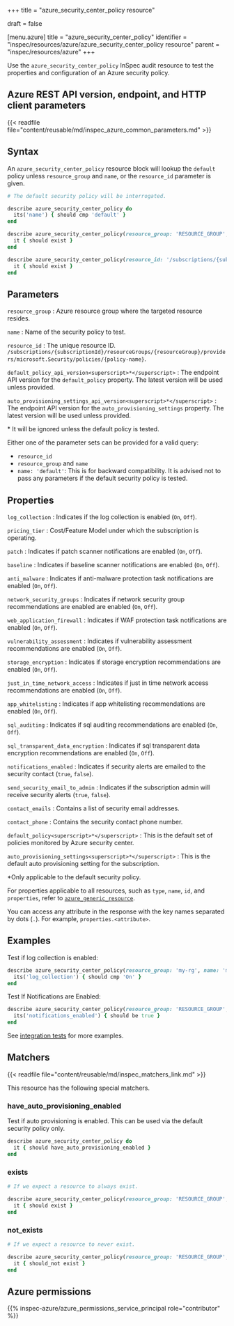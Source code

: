 +++
title = "azure_security_center_policy resource"

draft = false


[menu.azure]
title = "azure_security_center_policy"
identifier = "inspec/resources/azure/azure_security_center_policy resource"
parent = "inspec/resources/azure"
+++

Use the `azure_security_center_policy` InSpec audit resource to test the properties and configuration of an Azure security policy.

## Azure REST API version, endpoint, and HTTP client parameters

{{< readfile file="content/reusable/md/inspec_azure_common_parameters.md" >}}

## Syntax

An `azure_security_center_policy` resource block will lookup the `default` policy unless `resource_group` and `name`, or the `resource_id` parameter is given.

```ruby
# The default security policy will be interrogated.

describe azure_security_center_policy do
  its('name') { should cmp 'default' }
end
```

```ruby
describe azure_security_center_policy(resource_group: 'RESOURCE_GROUP', name: 'POLICY_NAME') do
  it { should exist }
end
```

```ruby
describe azure_security_center_policy(resource_id: '/subscriptions/{subscriptionId}/resourceGroups/{resourceGroup}/providers/microsoft.Security/policies/{policy-name}') do
  it { should exist }
end
```

## Parameters

`resource_group`
: Azure resource group where the targeted resource resides.

`name`
: Name of the security policy to test.

`resource_id`
: The unique resource ID. `/subscriptions/{subscriptionId}/resourceGroups/{resourceGroup}/providers/microsoft.Security/policies/{policy-name}`.

`default_policy_api_version<superscript>*</superscript>`
: The endpoint API version for the `default_policy` property. The latest version will be used unless provided.

`auto_provisioning_settings_api_version<superscript>*</superscript>`
: The endpoint API version for the `auto_provisioning_settings` property. The latest version will be used unless provided.

<superscript>*</superscript> It will be ignored unless the default policy is tested.

Either one of the parameter sets can be provided for a valid query:

- `resource_id`
- `resource_group` and `name`
- `name: 'default'`: This is for backward compatibility. It is advised not to pass any parameters if the default security policy is tested.

## Properties

`log_collection`
: Indicates if the log collection is enabled (`On`, `Off`).

`pricing_tier`
: Cost/Feature Model under which the subscription is operating.

`patch`
: Indicates if patch scanner notifications are enabled (`On`, `Off`).

`baseline`
: Indicates if baseline scanner notifications are enabled (`On`, `Off`).

`anti_malware`
: Indicates if anti-malware protection task notifications are enabled (`On`, `Off`).

`network_security_groups`
: Indicates if network security group recommendations are enabled are enabled (`On`, `Off`).

`web_application_firewall`
: Indicates if WAF protection task notifications are enabled (`On`, `Off`).

`vulnerability_assessment`
: Indicates if vulnerability assessment recommendations are enabled (`On`, `Off`).

`storage_encryption`
: Indicates if storage encryption recommendations are enabled (`On`, `Off`).

`just_in_time_network_access`
: Indicates if just in time network access recommendations are enabled (`On`, `Off`).

`app_whitelisting`
: Indicates if app whitelisting recommendations are enabled (`On`, `Off`).

`sql_auditing`
: Indicates if sql auditing recommendations are enabled (`On`, `Off`).

`sql_transparent_data_encryption`
: Indicates if sql transparent data encryption recommendations are enabled (`On`, `Off`).

`notifications_enabled`
: Indicates if security alerts are emailed to the security contact (`true`, `false`).

`send_security_email_to_admin`
: Indicates if the subscription admin will receive security alerts (`true`, `false`).

`contact_emails`
: Contains a list of security email addresses.

`contact_phone`
: Contains the security contact phone number.

`default_policy<superscript>*</superscript>`
: This is the default set of policies monitored by Azure security center.

`auto_provisioning_settings<superscript>*</superscript>`
: This is the default auto provisioning setting for the subscription.

<superscript>*</superscript>Only applicable to the default security policy.

For properties applicable to all resources, such as `type`, `name`, `id`, and `properties`, refer to [`azure_generic_resource`](azure_generic_resource#properties).

You can access any attribute in the response with the key names separated by dots (`.`). For example, `properties.<attribute>`.

## Examples

Test if log collection is enabled:

```ruby
describe azure_security_center_policy(resource_group: 'my-rg', name: 'my_policy') do
  its('log_collection') { should cmp 'On' }
end
```

Test If Notifications are Enabled:

```ruby
describe azure_security_center_policy(resource_group: 'RESOURCE_GROUP', name: 'POLICY_NAME') do
  its('notifications_enabled') { should be true }
end
```

See [integration tests](https://github.com/inspec/inspec-azure/blob/main/test/integration/verify/controls/azure_security_center_policy.rb) for more examples.

## Matchers

{{< readfile file="content/reusable/md/inspec_matchers_link.md" >}}

This resource has the following special matchers.

### have_auto_provisioning_enabled

Test if auto provisioning is enabled. This can be used via the default security policy only.

```ruby
describe azure_security_center_policy do
  it { should have_auto_provisioning_enabled }
end
```

### exists

```ruby
# If we expect a resource to always exist.

describe azure_security_center_policy(resource_group: 'RESOURCE_GROUP', name: 'POLICY_NAME') do
  it { should exist }
end
```

### not_exists

```ruby
# If we expect a resource to never exist.

describe azure_security_center_policy(resource_group: 'RESOURCE_GROUP', name: 'POLICY_NAME') do
  it { should_not exist }
end
```

## Azure permissions

{{% inspec-azure/azure_permissions_service_principal role="contributor" %}}
